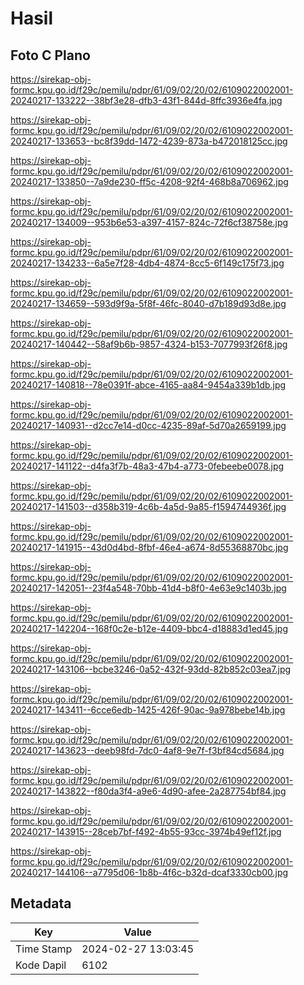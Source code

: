 # Hasil

## Foto C Plano

https://sirekap-obj-formc.kpu.go.id/f29c/pemilu/pdpr/61/09/02/20/02/6109022002001-20240217-133222--38bf3e28-dfb3-43f1-844d-8ffc3936e4fa.jpg

https://sirekap-obj-formc.kpu.go.id/f29c/pemilu/pdpr/61/09/02/20/02/6109022002001-20240217-133653--bc8f39dd-1472-4239-873a-b472018125cc.jpg

https://sirekap-obj-formc.kpu.go.id/f29c/pemilu/pdpr/61/09/02/20/02/6109022002001-20240217-133850--7a9de230-ff5c-4208-92f4-468b8a706962.jpg

https://sirekap-obj-formc.kpu.go.id/f29c/pemilu/pdpr/61/09/02/20/02/6109022002001-20240217-134009--953b6e53-a397-4157-824c-72f6cf38758e.jpg

https://sirekap-obj-formc.kpu.go.id/f29c/pemilu/pdpr/61/09/02/20/02/6109022002001-20240217-134233--6a5e7f28-4db4-4874-8cc5-6f149c175f73.jpg

https://sirekap-obj-formc.kpu.go.id/f29c/pemilu/pdpr/61/09/02/20/02/6109022002001-20240217-134659--593d9f9a-5f8f-46fc-8040-d7b189d93d8e.jpg

https://sirekap-obj-formc.kpu.go.id/f29c/pemilu/pdpr/61/09/02/20/02/6109022002001-20240217-140442--58af9b6b-9857-4324-b153-7077993f26f8.jpg

https://sirekap-obj-formc.kpu.go.id/f29c/pemilu/pdpr/61/09/02/20/02/6109022002001-20240217-140818--78e0391f-abce-4165-aa84-9454a339b1db.jpg

https://sirekap-obj-formc.kpu.go.id/f29c/pemilu/pdpr/61/09/02/20/02/6109022002001-20240217-140931--d2cc7e14-d0cc-4235-89af-5d70a2659199.jpg

https://sirekap-obj-formc.kpu.go.id/f29c/pemilu/pdpr/61/09/02/20/02/6109022002001-20240217-141122--d4fa3f7b-48a3-47b4-a773-0febeebe0078.jpg

https://sirekap-obj-formc.kpu.go.id/f29c/pemilu/pdpr/61/09/02/20/02/6109022002001-20240217-141503--d358b319-4c6b-4a5d-9a85-f1594744936f.jpg

https://sirekap-obj-formc.kpu.go.id/f29c/pemilu/pdpr/61/09/02/20/02/6109022002001-20240217-141915--43d0d4bd-8fbf-46e4-a674-8d55368870bc.jpg

https://sirekap-obj-formc.kpu.go.id/f29c/pemilu/pdpr/61/09/02/20/02/6109022002001-20240217-142051--23f4a548-70bb-41d4-b8f0-4e63e9c1403b.jpg

https://sirekap-obj-formc.kpu.go.id/f29c/pemilu/pdpr/61/09/02/20/02/6109022002001-20240217-142204--168f0c2e-b12e-4409-bbc4-d18883d1ed45.jpg

https://sirekap-obj-formc.kpu.go.id/f29c/pemilu/pdpr/61/09/02/20/02/6109022002001-20240217-143106--bcbe3246-0a52-432f-93dd-82b852c03ea7.jpg

https://sirekap-obj-formc.kpu.go.id/f29c/pemilu/pdpr/61/09/02/20/02/6109022002001-20240217-143411--6cce6edb-1425-426f-90ac-9a978bebe14b.jpg

https://sirekap-obj-formc.kpu.go.id/f29c/pemilu/pdpr/61/09/02/20/02/6109022002001-20240217-143623--deeb98fd-7dc0-4af8-9e7f-f3bf84cd5684.jpg

https://sirekap-obj-formc.kpu.go.id/f29c/pemilu/pdpr/61/09/02/20/02/6109022002001-20240217-143822--f80da3f4-a9e6-4d90-afee-2a287754bf84.jpg

https://sirekap-obj-formc.kpu.go.id/f29c/pemilu/pdpr/61/09/02/20/02/6109022002001-20240217-143915--28ceb7bf-f492-4b55-93cc-3974b49ef12f.jpg

https://sirekap-obj-formc.kpu.go.id/f29c/pemilu/pdpr/61/09/02/20/02/6109022002001-20240217-144106--a7795d06-1b8b-4f6c-b32d-dcaf3330cb00.jpg


## Metadata

| Key        | Value               |
| ---------- | ------------------- |
| Time Stamp | 2024-02-27 13:03:45 |
| Kode Dapil | 6102                |



